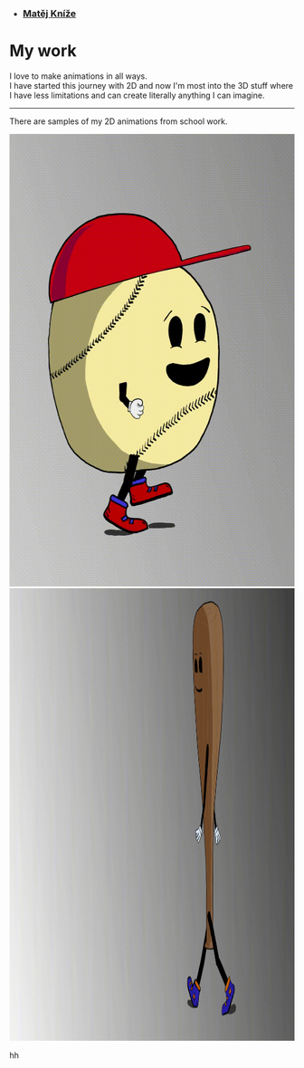 - ### [Matěj Kníže](https://matej-knize.github.io/english-for-designers/03-content-first/)
   
# My work

I love to make animations in all ways. <br>
I have started this journey with 2D and now I'm most into the 3D stuff where I have less limitations and can create literally anything I can imagine.<br>


****

There are samples of my 2D animations from school work.


 <img src="images/ball.gif" width="600" height="800" alt="the walk czcle of baseball ball with red cap" >  <img src="images/bat.gif" width="530" height="800" alt="the walk czcle of baseball bat" > 

 hh
